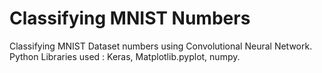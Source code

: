 # Classifying MNIST Numbers
Classifying MNIST Dataset numbers using Convolutional Neural Network.
Python Libraries used : Keras, Matplotlib.pyplot, numpy.
